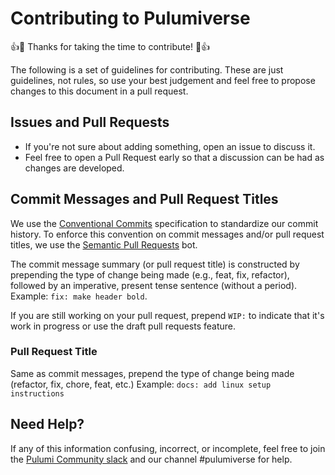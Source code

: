 # Contributing to Pulumiverse

:+1::tada: Thanks for taking the time to contribute! :tada::+1:

The following is a set of guidelines for contributing. These are just
guidelines, not rules, so use your best judgement and feel free to propose
changes to this document in a pull request.

## Issues and Pull Requests

- If you're not sure about adding something, open an issue to discuss it.
- Feel free to open a Pull Request early so that a discussion can be had as
  changes are developed.

## Commit Messages and Pull Request Titles

We use the
[Conventional Commits](https://www.conventionalcommits.org/en/v1.0.0/)
specification to standardize our commit history. To enforce this convention on
commit messages and/or pull request titles, we use the
[Semantic Pull Requests](https://github.com/probot/semantic-pull-requests) bot.

The commit message summary (or pull request title) is constructed by prepending
the type of change being made (e.g., feat, fix, refactor), followed by an
imperative, present tense sentence (without a period). Example:
`fix: make header bold`.

If you are still working on your pull request, prepend `WIP:` to indicate that
it's work in progress or use the draft pull requests feature.

### Pull Request Title

Same as commit messages, prepend the type of change being made (refactor, fix,
chore, feat, etc.) Example: `docs: add linux setup instructions`

## Need Help?

If any of this information confusing, incorrect, or incomplete, feel free to
join the [Pulumi Community slack][pulumi-slack] and our channel #pulumiverse for help.

[pulumi-slack]: https://slack.pulumi.com/
